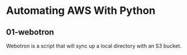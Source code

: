 # Automating AWS With Python

## 01-webotron
Webotron is a  script that will sync up a local directory with an S3 bucket.
